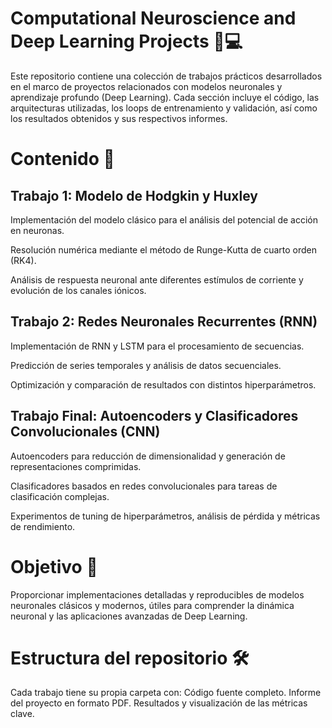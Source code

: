 # Computational Neuroscience and Deep Learning Projects 🧠💻
Este repositorio contiene una colección de trabajos prácticos desarrollados en el marco de proyectos relacionados con modelos neuronales y aprendizaje profundo (Deep Learning). Cada sección incluye el código, las arquitecturas utilizadas, los loops de entrenamiento y validación, así como los resultados obtenidos y sus respectivos informes.

# Contenido 📂


## Trabajo 1: Modelo de Hodgkin y Huxley

Implementación del modelo clásico para el análisis del potencial de acción en neuronas.

Resolución numérica mediante el método de Runge-Kutta de cuarto orden (RK4).

Análisis de respuesta neuronal ante diferentes estímulos de corriente y evolución de los canales iónicos.


## Trabajo 2: Redes Neuronales Recurrentes (RNN)

Implementación de RNN y LSTM para el procesamiento de secuencias.

Predicción de series temporales y análisis de datos secuenciales.

Optimización y comparación de resultados con distintos hiperparámetros.


## Trabajo Final: Autoencoders y Clasificadores Convolucionales (CNN)

Autoencoders para reducción de dimensionalidad y generación de representaciones comprimidas.

Clasificadores basados en redes convolucionales para tareas de clasificación complejas.

Experimentos de tuning de hiperparámetros, análisis de pérdida y métricas de rendimiento.

# Objetivo 🎯
Proporcionar implementaciones detalladas y reproducibles de modelos neuronales clásicos y modernos, útiles para comprender la dinámica neuronal y las aplicaciones avanzadas de Deep Learning.

# Estructura del repositorio 🛠️
Cada trabajo tiene su propia carpeta con:
Código fuente completo.
Informe del proyecto en formato PDF.
Resultados y visualización de las métricas clave.
